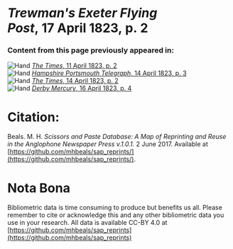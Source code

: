 # *Trewman's Exeter Flying Post*, 17 April 1823, p. 2  
  
### Content from this page previously appeared in:  
![Hand](http://scissorsandpaste.net/wp-content/uploads/2017/06/smallhandpointer.png) [*The Times*, 11 April 1823, p. 2](https://mhbeals.github.io/sap_html/The-Times/The-Times-11-April-1823-p-2)  
![Hand](http://scissorsandpaste.net/wp-content/uploads/2017/06/smallhandpointer.png) [*Hampshire Portsmouth Telegraph*, 14 April 1823, p. 3](https://mhbeals.github.io/sap_html/Hampshire-Portsmouth-Telegraph/Hampshire-Portsmouth-Telegraph-14-April-1823-p-3)  
![Hand](http://scissorsandpaste.net/wp-content/uploads/2017/06/smallhandpointer.png) [*The Times*, 14 April 1823, p. 2](https://mhbeals.github.io/sap_html/The-Times/The-Times-14-April-1823-p-2)  
![Hand](http://scissorsandpaste.net/wp-content/uploads/2017/06/smallhandpointer.png) [*Derby Mercury*, 16 April 1823, p. 4](https://mhbeals.github.io/sap_html/Derby-Mercury/Derby-Mercury-16-April-1823-p-4)  


# Citation: 

Beals. M. H. *Scissors and Paste Database: A Map of Reprinting and Reuse in the Anglophone Newspaper Press v.1.0.1.* 2 June 2017. Available at [https://github.com/mhbeals/sap_reprints/](https://github.com/mhbeals/sap_reprints/). 

# Nota Bona

Bibliometric data is time consuming to produce but benefits us all. Please remember to cite or acknowledge this and any other bibliometric data you use in your research. All data is available CC-BY 4.0 at [https://github.com/mhbeals/sap_reprints](https://github.com/mhbeals/sap_reprints)